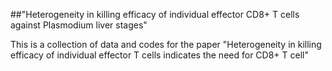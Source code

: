 ##"Heterogeneity in killing efficacy of individual effector CD8+ T cells against Plasmodium liver stages" 

This is a collection of data and codes for the paper "Heterogeneity in killing efficacy of individual effector T cells indicates the need for CD8+ T cell"
